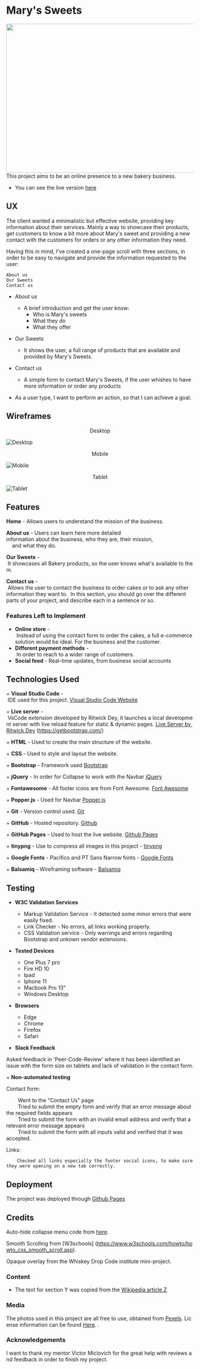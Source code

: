 # Mary's Sweets

<img width="1000" height="400" src="https://github.com/Brainvibe/Milestone1/blob/master/assets/images/page_preview.png">
This project aims to be an online presence to a new bakery business.

- You can see the live version [here](https://brainvibe.github.io/Milestone1/)
 
## UX
 
The client wanted a minimalistic but effective website, providing key information about their services.
Mainly a way to showcase their products, get customers to know a bit more about Mary's sweet and providing a new contact with the customers for orders or any other information they need. 

Having this in mind, I've created a one-page scroll with three sections, in order to be easy to navigate and provide the information requested to the user: 

    About us
    Our Sweets
    Contact us

- About us
    - A brief introduction and get the user know:
      - Who is Mary's sweets
      - What they do
      - What they offer
    
- Our Sweets
    - It shows the user, a full range of products that are available and provided by Mary's Sweets.

- Contact us
    - A simple form to contact Mary's Sweets, if the user whishes to have more information or order any products 

- As a user type, I want to perform an action, so that I can achieve a goal.

## Wireframes
<p align="center">
Desktop
</p>

![Desktop](https://github.com/Brainvibe/Milestone1/blob/master/wireframes/Desktop.png)

<p align="center">
Mobile
</p>

![Mobile](https://github.com/Brainvibe/Milestone1/blob/master/wireframes/Mobile.png)

<p align="center">
Tablet
</p>

![Tablet](https://github.com/Brainvibe/Milestone1/blob/master/wireframes/Tablet.png)


## Features

**Home** - Allows users to understand the mission of the business.


**About us** - Users can learn here more detailed information about the business, who they are, their mission, 
    and what they do. 

**Our Sweets** - It showcases all Bakery products, so the user knows what's available to them. 


**Contact us** - Allows the user to contact the business to order cakes or to ask any other information they want to. 
In this section, you should go over the different parts of your project, and describe each in a sentence or so.
 


### Features Left to Implement
- **Online store** - Instead of using the contact form to order the cakes, a full e-commerce solution would be ideal. For the business and the customer. 
    
- **Different payment methods** - In order to reach to a wider range of customers. 
    
- **Social feed** - Real-time updates, from business social accounts 

## Technologies Used

+ **Visual Studio Code** - IDE used for this project. [Visual Studio Code Website](https://code.visualstudio.com/)

+ **Live server** - VsCode extension developed by Ritwick Dey, it launches a local development server with live reload feature for static & dynamic pages. [Live Server by Ritwick Dey](https://marketplace.visualstudio.com/items?itemName=ritwickdey.LiveServer)
(https://getbootstrap.com/)

+ **HTML** - Used to create the main structure of the website.

+ **CSS** - Used to style and layout the website.

+ **Bootstrap** - Framework used [Bootstrap](https://getbootstrap.com/)

+ **jQuery** - In order for Collapse to work with the Navbar [jQuery](https://jquery.com/)

+ **Fontawesome** - All footer icons are from Font Awesome. [Font Awesome](https://fontawesome.com/)

+ **Popper.js** - Used for Navbar [Popper.js](https://popper.js.org/)

+ **Git** - Version control used. [Git](https://git-scm.com/)

+ **GitHub** - Hosted repository. [Github](https://github.com/)

+ **GitHub Pages** - Used to host the live website. [Github Pages](https://pages.github.com/)

+ **tinypng** - Use to compress all images in this project - [tinypng](https://tinypng.com/)

+ **Google Fonts** - Pacifico and PT Sans Narrow fonts - [Google Fonts](https://fonts.google.com/)

+ **Balsamiq** - Wireframing software - [Balsamiq](https://balsamiq.com/) 



## Testing
+ **W3C Validation Services**
    - Markup Validation Service - It detected some minor errors that were easily fixed.
    - Link Checker - No errors, all links working properly.
    - CSS Validation service - Only warnings and errors regarding Bootstrap and unkown vendor extensions.
    
+ **Tested Devices**

    - One Plus 7 pro
    - Fire HD 10
    - Ipad
    - Iphone 11
    - Macbook Pro 13"
    - Windows Desktop

+ **Browsers**

    - Edge
    - Chrome
    - Firefox
    - Safari

+ **Slack Feedback**

Asked feedback in 'Peer-Code-Review' where it has been identified an issue with the form size on tablets and lack of validation in the contact form. 
    
    
+ **Non-automated testing**


Contact form:

        Went to the "Contact Us" page
        Tried to submit the empty form and verify that an error message about the required fields appears
        Tried to submit the form with an invalid email address and verify that a relevant error message appears
        Tried to submit the form with all inputs valid and verified that it was accepted.

Links: 
        
        Checked all links especially the footer social icons, to make sure they were opening on a new tab correctly.

## Deployment

The project was deployed through [Github Pages](https://brainvibe.github.io/Milestone1/)


## Credits

Auto-hide collapse menu code from [here](https://stackoverflow.com/questions/42401606/how-to-hide-collapsible-bootstrap-4-navbar-on-click).

Smooth Scrolling from [W3schools] (https://www.w3schools.com/howto/howto_css_smooth_scroll.asp).

Opaque overlay from the Whiskey Drop Code institute mini-project.


### Content
- The text for section Y was copied from the [Wikipedia article Z](https://en.wikipedia.org/wiki/Z)

### Media
The photos used in this project are all free to use, obtained from [Pexels](https://www.pexels.com/). License information can be found [Here](https://www.pexels.com/photo-license/). .

### Acknowledgements

I want to thank my mentor Victor Miclovich for the great help with reviews and feedback in order to finish my project.
